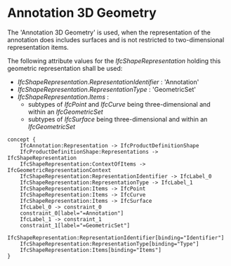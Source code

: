 Annotation 3D Geometry
======================

The 'Annotation 3D Geometry' is used, when the representation of the annotation does includes surfaces and is not restricted to two-dimensional representation items.

The following attribute values for the _IfcShapeRepresentation_ holding this geometric representation shall be used:

* _IfcShapeRepresentation_._RepresentationIdentifier_ : 'Annotation'
* _IfcShapeRepresentation_._RepresentationType_ : 'GeometricSet'
* _IfcShapeRepresentation_._Items_ :
    * subtypes of _IfcPoint_ and _IfcCurve_ being three-dimensional and within an _IfcGeometricSet_
    * subtypes of _IfcSurface_ being three-dimensional and within an _IfcGeometricSet_

```
concept {
    IfcAnnotation:Representation -> IfcProductDefinitionShape
    IfcProductDefinitionShape:Representations -> IfcShapeRepresentation
    IfcShapeRepresentation:ContextOfItems -> IfcGeometricRepresentationContext
    IfcShapeRepresentation:RepresentationIdentifier -> IfcLabel_0
    IfcShapeRepresentation:RepresentationType -> IfcLabel_1
    IfcShapeRepresentation:Items -> IfcPoint
    IfcShapeRepresentation:Items -> IfcCurve
    IfcShapeRepresentation:Items -> IfcSurface
    IfcLabel_0 -> constraint_0
    constraint_0[label="=Annotation"]
    IfcLabel_1 -> constraint_1
    constraint_1[label="=GeometricSet"]
    IfcShapeRepresentation:RepresentationIdentifier[binding="Identifier"]
    IfcShapeRepresentation:RepresentationType[binding="Type"]
    IfcShapeRepresentation:Items[binding="Items"]
}
```
